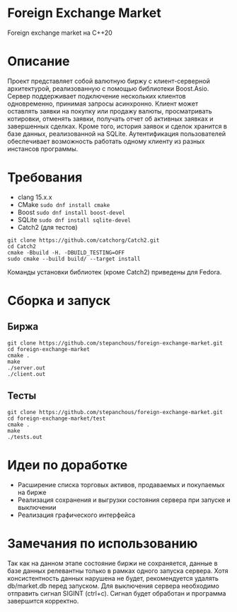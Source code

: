 # Foreign Exchange Market
Foreign exchange market на C++20

# Описание
Проект представляет собой валютную биржу с клиент-серверной архитектурой, реализованную с помощью библиотеки Boost.Asio. Сервер поддерживает подключение нескольких клиентов одновременно, принимая запросы асинхронно. Клиент может оставлять заявки на покупку или продажу валюты, просматривать котировки, отменять заявки, получать отчет об активных заявках и завершенных сделках. Кроме того, история заявок и сделок хранится в базе данных, реализованной на SQLite. Аутентификация пользователей обеспечивает возможность работать одному клиенту из разных инстансов программы.

# Требования
- clang 15.x.x
- CMake `sudo dnf install cmake`
- Boost `sudo dnf install boost-devel`
- SQLite `sudo dnf install sqlite-devel`
- Catch2 (для тестов)
```
git clone https://github.com/catchorg/Catch2.git
cd Catch2
cmake -Bbuild -H. -DBUILD_TESTING=OFF
sudo cmake --build build/ --target install
```
Команды установки библиотек (кроме Catch2) приведены для Fedora. 

# Сборка и запуск
## Биржа
```
git clone https://github.com/stepanchous/foreign-exchange-market.git
cd foreign-exchange-market
cmake .
make
./server.out
./client.out
```
## Тесты
```
git clone https://github.com/stepanchous/foreign-exchange-market.git
cd foreign-exchange-market/test
cmake .
make
./tests.out
```

# Идеи по доработке
- Расширение списка торговых активов, продаваемых и покупаемых на бирже
- Реализация сохранения и выгрузки состояния сервера при запуске и выключении
- Реализация графического интерфейса

# Замечания по иcпользованию
Так как на данном этапе состояние биржи не сохраняется, данные в базе данных релевантны только в рамках одного запуска сервера. Хотя консистентность данных нарушена не будет, рекомендуется удалять db/market.db перед запуском. Для выключения сервера необходимо отправить сигнал SIGINT (ctrl+c). Сигнал будет обработан и программа завершится корректно.
